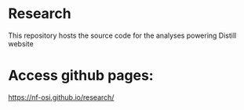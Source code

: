 # Research
This repository hosts the source code for the analyses powering Distill website

# Access github pages: 
https://nf-osi.github.io/research/

